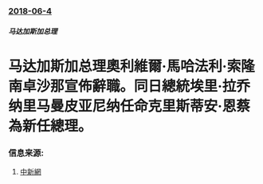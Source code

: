 ### [2018-06-4](/zh/news/2018/06/4/index.md)

##### 马达加斯加总理
# 马达加斯加总理奧利維爾·馬哈法利·索隆南卓沙那宣佈辭職。同日總統埃里·拉乔纳里马曼皮亚尼纳任命克里斯蒂安·恩蔡為新任總理。 




### 信息来源:

1. [中新網](http://www.chinanews.com/gj/2018/06-05/8530656.shtml)
